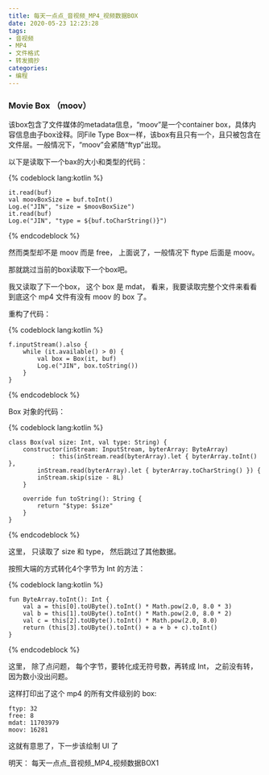 ```yaml
---
title: 每天一点点_音视频_MP4_视频数据BOX
date: 2020-05-23 12:23:28
tags:
- 音视频
- MP4
- 文件格式
- 转发摘抄
categories:
- 编程
---
```


### Movie Box （moov）

该box包含了文件媒体的metadata信息，“moov”是一个container box，具体内容信息由子box诠释。同File Type Box一样，该box有且只有一个，且只被包含在文件层。一般情况下，“moov”会紧随“ftyp”出现。

以下是读取下一个bax的大小和类型的代码：

{% codeblock lang:kotlin %}

    it.read(buf)
    val moovBoxSize = buf.toInt()
    Log.e("JIN", "size = $moovBoxSize")
    it.read(buf)
    Log.e("JIN", "type = ${buf.toCharString()}")

{% endcodeblock %}

然而类型却不是 moov 而是 free， 上面说了，一般情况下 ftype 后面是 moov。

那就跳过当前的box读取下一个box吧。

我又读取了下一个box， 这个 box 是 mdat， 看来，我要读取完整个文件来看看到底这个 mp4 文件有没有 moov 的 box 了。

重构了代码：

{% codeblock lang:kotlin %}

    f.inputStream().also {
        while (it.available() > 0) {
            val box = Box(it, buf)
            Log.e("JIN", box.toString())
        }
    }
{% endcodeblock %}

Box 对象的代码：

{% codeblock lang:kotlin %}

    class Box(val size: Int, val type: String) {
        constructor(inStream: InputStream, byterArray: ByteArray)
                : this(inStream.read(byterArray).let { byterArray.toInt() },
            inStream.read(byterArray).let { byterArray.toCharString() }) {
            inStream.skip(size - 8L)
        }

        override fun toString(): String {
            return "$type: $size"
        }
    }
{% endcodeblock %}

这里， 只读取了 size 和 type， 然后跳过了其他数据。

按照大端的方式转化4个字节为 Int 的方法：

{% codeblock lang:kotlin %}

    fun ByteArray.toInt(): Int {
        val a = this[0].toUByte().toInt() * Math.pow(2.0, 8.0 * 3)
        val b = this[1].toUByte().toInt() * Math.pow(2.0, 8.0 * 2)
        val c = this[2].toUByte().toInt() * Math.pow(2.0, 8.0)
        return (this[3].toUByte().toInt() + a + b + c).toInt()
    }
{% endcodeblock %}

这里， 除了点问题， 每个字节，要转化成无符号数，再转成 Int， 之前没有转， 因为数小没出问题。

这样打印出了这个 mp4 的所有文件级别的 box:

    ftyp: 32
    free: 8
    mdat: 11703979
    moov: 16281

这就有意思了，下一步该绘制 UI 了

明天： 每天一点点_音视频_MP4_视频数据BOX1



